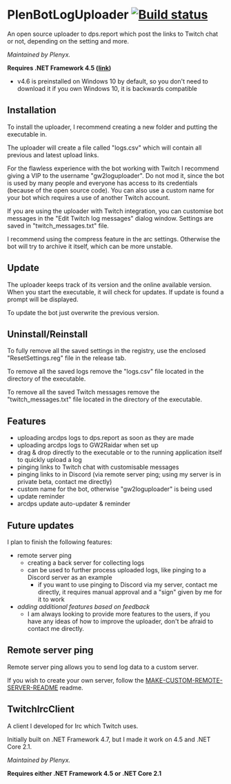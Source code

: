 # PlenBotLogUploader [![Build status](https://ci.appveyor.com/api/projects/status/qdx2bmsj54yg0c0y?svg=true)](https://ci.appveyor.com/project/Plenyx/plenbotloguploader)
An open source uploader to dps.report which post the links to Twitch chat or not, depending on the setting and more.

*Maintained by Plenyx.*

**Requires .NET Framework 4.5 ([link](https://www.microsoft.com/en-us/download/details.aspx?id=30653))**
* v4.6 is preinstalled on Windows 10 by default, so you don't need to download it if you own Windows 10, it is backwards compatible

## Installation
To install the uploader, I recommend creating a new folder and putting the executable in.

The uploader will create a file called "logs.csv" which will contain all previous and latest upload links.

For the flawless experience with the bot working with Twitch I recommend giving a VIP to the username "gw2loguploader". Do not mod it, since the bot is used by many people and everyone has access to its credentials (because of the open source code). You can also use a custom name for your bot which requires a use of another Twitch account.

If you are using the uploader with Twitch integration, you can customise bot messages in the "Edit Twitch log messages" dialog window. Settings are saved in "twitch_messages.txt" file.

I recommend using the compress feature in the arc settings. Otherwise the bot will try to archive it itself, which can be more unstable.

## Update
The uploader keeps track of its version and the online available version. When you start the executable, it will check for updates. If update is found a prompt will be displayed.

To update the bot just overwrite the previous version.

## Uninstall/Reinstall
To fully remove all the saved settings in the registry, use the enclosed "ResetSettings.reg" file in the release tab.

To remove all the saved logs remove the "logs.csv" file located in the directory of the executable.

To remove all the saved Twitch messages remove the "twitch_messages.txt" file located in the directory of the executable.

## Features
* uploading arcdps logs to dps.report as soon as they are made
* uploading arcdps logs to GW2Raidar when set up
* drag & drop directly to the executable or to the running application itself to quickly upload a log
* pinging links to Twitch chat with customisable messages
* pinging links to in Discord (via remote server ping; using my server is in private beta, contact me directly)
* custom name for the bot, otherwise "gw2loguploader" is being used
* update reminder
* arcdps update auto-updater & reminder

## Future updates
I plan to finish the following features:
* remote server ping
  * creating a back server for collecting logs
  * can be used to further process uploaded logs, like pinging to a Discord server as an example
    * if you want to use pinging to Discord via my server, contact me directly, it requires manual approval and a "sign" given by me for it to work
* *adding additional features based on feedback*
  * I am always looking to provide more features to the users, if you have any ideas of how to improve the uploader, don't be afraid to contact me directly.

## Remote server ping
Remote server ping allows you to send log data to a custom server.

If you wish to create your own server, follow the [MAKE-CUSTOM-REMOTE-SERVER-README](https://github.com/Plenyx/PlenBotLogUploader/blob/master/MAKE-CUSTOM-REMOTE-SERVER-README.md) readme.

## TwitchIrcClient
A client I developed for Irc which Twitch uses.

Initially built on .NET Framework 4.7, but I made it work on 4.5 and .NET Core 2.1.

*Maintained by Plenyx.*

**Requires either .NET Framework 4.5 or .NET Core 2.1**

